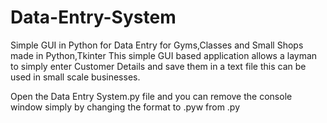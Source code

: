 # Data-Entry-System
Simple GUI in Python for Data Entry for Gyms,Classes and Small Shops made in Python,Tkinter 
This simple GUI based application allows a layman to simply enter Customer Details and save them in a text file
this can be used in small scale businesses.

Open the Data Entry System.py file and you can remove the console window simply by changing the format to .pyw from .py
